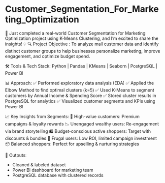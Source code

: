 # Customer_Segmentation_For_Marketing_Optimization

🚀 Just completed a real-world Customer Segmentation for Marketing Optimization project using K-Means Clustering, and I’m excited to share the insights! 💡
🔍 Project Objective :
To analyze mall customer data and identify distinct customer groups to help businesses personalize marketing, improve engagement, and optimize budget spend.

🛠 Tools & Tech Stack:
Python | Pandas | KMeans | Seaborn | PostgreSQL | Power BI

📊 Approach:
✅ Performed exploratory data analysis (EDA)
✅ Applied the Elbow Method to find optimal clusters (k=5)
✅ Used K-Means to segment customers by Annual Income & Spending Score
✅ Stored cluster results in PostgreSQL for analytics
✅ Visualized customer segments and KPIs using Power BI

📈 Key Insights from Segments:
🎯 High-value customers: Premium campaigns & loyalty rewards
📉 Unengaged wealthy users: Re-engagement via brand storytelling
🛍️ Budget-conscious active shoppers: Target with discounts & bundles
🧊 Frugal users: Low ROI, limited campaign investment
📦 Balanced shoppers: Perfect for upselling & nurturing strategies

📁 Outputs:
- Cleaned & labeled dataset
- Power BI dashboard for marketing team
- PostgreSQL database with clustered records

